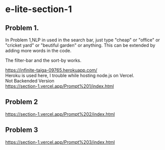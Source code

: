 # e-lite-section-1 
## Problem 1. 
In Problem 1,NLP in used in the search bar, just type "cheap" or "office" or "cricket yard" or "beutiful garden" or anything. This can be extended by adding more words in the code. 

The filter-bar and the sort-by works. 

https://infinite-taiga-09765.herokuapp.com/ \
Heroku is used here, I trouble while hosting node.js on Vercel. \
Not Backended Version \
https://section-1.vercel.app/Prompt%201/index.html 
## Problem 2 
https://section-1.vercel.app/Prompt%202/index.html 
## Problem 3
https://section-1.vercel.app/Prompt%203/index.html
